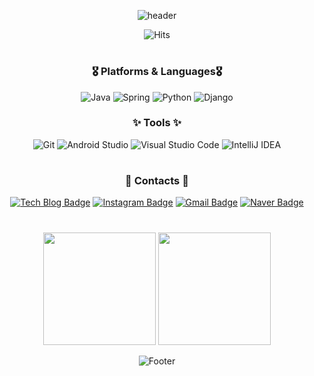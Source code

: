<div align="center">

![header](https://capsule-render.vercel.app/api?type=waving&color=0:FCC2CF,100:A5D7F8&height=280&section=header&text=Dawon's%20Github🧸&fontSize=60&fontColor=252525)

![Hits](https://hits.seeyoufarm.com/api/count/incr/badge.svg?url=https%3A%2F%2Fgithub.com%2Fdaxx0ne&count_bg=%23FFBFC3&title_bg=%23FF86A6&icon=&icon_color=%23C9C9C9&title=HITS%F0%9F%94%A5&edge_flat=false)    

 

#
### 🎖️ Platforms & Languages🎖️
![Java](https://img.shields.io/badge/Java-007396.svg?&style=for-the-badge&logo=Java&logoColor=white)
![Spring](https://img.shields.io/badge/Spring-6DB33F.svg?&style=for-the-badge&logo=Spring&logoColor=white)
![Python](https://img.shields.io/badge/Python-3776AB.svg?&style=for-the-badge&logo=Python&logoColor=white)
![Django](https://img.shields.io/badge/Django-092E20.svg?&style=for-the-badge&logo=Django&logoColor=white)



### ✨ Tools ✨
![Git](https://img.shields.io/badge/Git-F05032.svg?&style=for-the-badge&logo=Git&logoColor=white)
![Android Studio](https://img.shields.io/badge/Android%20Studio-3DDC84.svg?&style=for-the-badge&logo=Android%20Studio&logoColor=white)
![Visual Studio Code](https://img.shields.io/badge/Visual%20Studio%20Code-007ACC.svg?&style=for-the-badge&logo=Visual%20Studio%20Code&logoColor=white)
![IntelliJ IDEA](https://img.shields.io/badge/IntelliJ%20IDEA-ED1965.svg?&style=for-the-badge&logo=IntelliJ%20IDEA&logoColor=white)

#
### 💌 Contacts 💌
[![Tech Blog Badge](http://img.shields.io/badge/-Tech%20blog-13AFF0?style=flat-square&logo=Tistory&link=https://daxx0ne.tistory.com/)](https://daxx0ne.tistory.com/)
[![Instagram Badge](https://img.shields.io/badge/Instagram-FC60A8?style=flat-square&logo=Instagram&logoColor=white&link=https://www.instagram.com/daxx0ne/)](https://www.instagram.com/daxx0ne/)
[![Gmail Badge](https://img.shields.io/badge/Gmail-d14836?style=flat-square&logo=Gmail&logoColor=white&link=mailto:jcn07253@gmail.com)](mailto:jcn07253@gmail.com)
[![Naver Badge](https://img.shields.io/badge/Naver-03C75A?style=flat-square&logo=Naver&logoColor=white&link=mailto:jcn07253@naver.com)](mailto:jcn07253@naver.com)
  
#
    
<p>
  <img height="180em" src="https://github-readme-stats.vercel.app/api?username=daxx0ne&show_icons=true&theme=buefy">
  <img height="180em" src="https://github-readme-stats.vercel.app/api/top-langs/?username=daxx0ne&layout=compact&theme=buefy">
</p>
  
  
![Footer](https://capsule-render.vercel.app/api?type=waving&color=0:FCC2CF,100:A5D7F8&height=200&section=footer)
  
</div>
